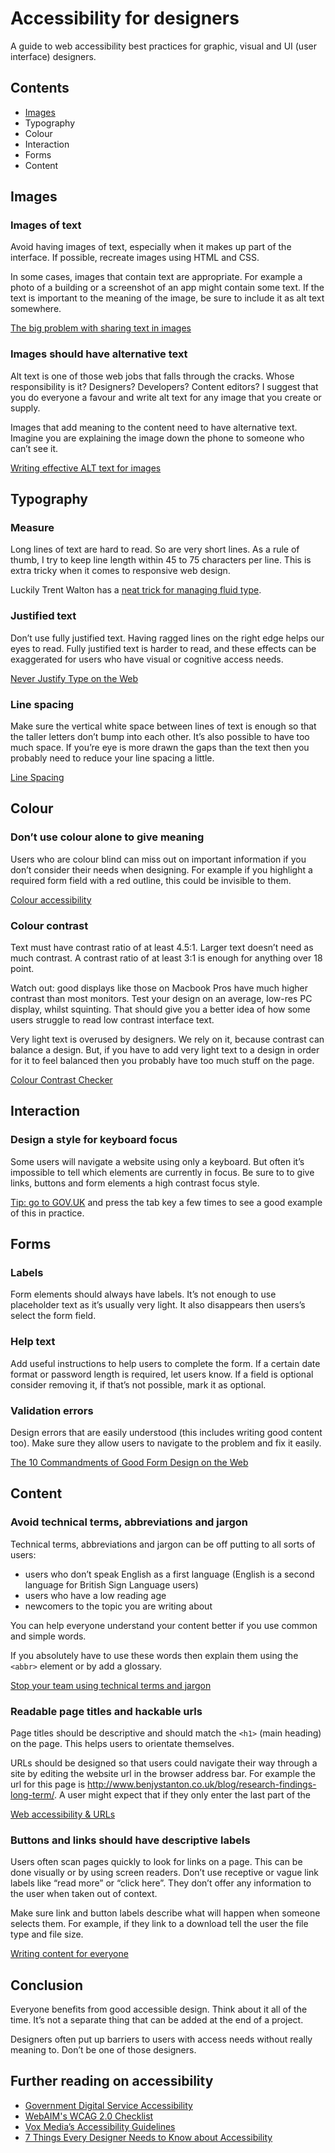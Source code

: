 # Accessibility for designers

A guide to web accessibility best practices for graphic, visual and UI (user interface) designers.

## Contents

- [Images](#Images)
- Typography
- Colour
- Interaction
- Forms
- Content

## Images

### Images of text
Avoid having images of text, especially when it makes up part of the interface. If possible, recreate images using HTML and CSS.

In some cases, images that contain text are appropriate. For example a photo of a building or a screenshot of an app might contain some text. If the text is important to the meaning of the image, be sure to include it as alt text somewhere.

[The big problem with sharing text in images](https://blog.ghost.org/text-images/)

### Images should have alternative text
Alt text is one of those web jobs that falls through the cracks. Whose responsibility is it? Designers? Developers? Content editors? I suggest that you do everyone a favour and write alt text for any image that you create or supply.

Images that add meaning to the content need to have alternative text. Imagine you are explaining the image down the phone to someone who can’t see it.

[Writing effective ALT text for images](http://www.webcredible.com/blog/writing-effective-alt-text-images/)

## Typography

### Measure
Long lines of text are hard to read. So are very short lines. As a rule of thumb, I try to keep line length within 45 to 75 characters per line. This is extra tricky when it comes to responsive web design.

Luckily Trent Walton has a [neat trick for managing fluid type](http://trentwalton.com/2012/06/19/fluid-type/).

### Justified text
Don’t use fully justified text. Having ragged lines on the right edge helps our eyes to read. Fully justified text is harder to read, and these effects can be exaggerated for users who have visual or cognitive access needs.

[Never Justify Type on the Web](http://designforhackers.com/blog/never-justify-type-on-the-web/)

### Line spacing
Make sure the vertical white space between lines of text is enough so that the taller letters don’t bump into each other. It’s also possible to have too much space. If you’re eye is more drawn the gaps than the text then you probably need to reduce your line spacing a little.

[Line Spacing](http://practicaltypography.com/line-spacing.html)

## Colour

### Don’t use colour alone to give meaning
Users who are colour blind can miss out on important information if you don’t consider their needs when designing. For example if you highlight a required form field with a red outline, this could be invisible to them.

[Colour accessibility](https://24ways.org/2012/colour-accessibility/)

### Colour contrast
Text must have contrast ratio of at least 4.5:1. Larger text doesn’t need as much contrast. A contrast ratio of at least 3:1 is enough for anything over 18 point.

Watch out: good displays like those on Macbook Pros have much higher contrast than most monitors. Test your design on an average, low-res PC display, whilst squinting. That should give you a better idea of how some users struggle to read low contrast interface text.

Very light text is overused by designers. We rely on it, because contrast can balance a design. But, if you have to add very light text to a design in order for it to feel balanced then you probably have too much stuff on the page.

[Colour Contrast Checker](http://webaim.org/resources/contrastchecker/)

## Interaction

### Design a style for keyboard focus
Some users will navigate a website using only a keyboard. But often it’s impossible to tell which elements are currently in focus. Be sure to to give links, buttons and form elements a high contrast focus style.

[Tip: go to GOV.UK](https://www.gov.uk/) and press the tab key a few times to see a good example of this in practice.

## Forms

### Labels
Form elements should always have labels. It’s not enough to use placeholder text as it’s usually very light. It also disappears then users’s select the form field.

### Help text
Add useful instructions to help users to complete the form. If a certain date format or password length is required, let users know. If a field is optional consider removing it, if that’s not possible, mark it as optional.

### Validation errors
Design errors that are easily understood (this includes writing good content too). Make sure they allow users to navigate to the problem and fix it easily.

[The 10 Commandments of Good Form Design on the Web](http://mono.company/journal/design-practice/the-10-commandments-of-good-form-design-on-the-web/)

## Content

### Avoid technical terms, abbreviations and jargon
Technical terms, abbreviations and jargon can be off putting to all sorts of users:

- users who don’t speak English as a first language (English is a second language for British Sign Language users)
- users who have a low reading age
- newcomers to the topic you are writing about

You can help everyone understand your content better if you use common and simple words.

If you absolutely have to use these words then explain them using the `<abbr>` element or by add a glossary.

[Stop your team using technical terms and jargon](http://www.disambiguity.com/stop-your-team-using-technical-terms-and-jargon/)

### Readable page titles and hackable urls
Page titles should be descriptive and should match the `<h1>` (main heading) on the page. This helps users to orientate themselves.

URLs should be designed so that users could navigate their way through a site by editing the website url in the browser address bar. For example the url for this page is http://www.benjystanton.co.uk/blog/research-findings-long-term/. A user might expect that if they only enter the last part of the

[Web accessibility & URLs](http://simplyaccessible.com/article/web-accessibility-and-urls/)

### Buttons and links should have descriptive labels
Users often scan pages quickly to look for links on a page. This can be done visually or by using screen readers. Don’t use receptive or vague link labels like “read more” or “click here”. They don’t offer any information to the user when taken out of context.

Make sure link and button labels describe what will happen when someone selects them. For example, if they link to a download tell the user the file type and file size.

[Writing content for everyone](https://gds.blog.gov.uk/2016/02/23/writing-content-for-everyone/)

## Conclusion
Everyone benefits from good accessible design. Think about it all of the time. It’s not a separate thing that can be added at the end of a project.

Designers often put up barriers to users with access needs without really meaning to. Don’t be one of those designers.

## Further reading on accessibility
- [Government Digital Service Accessibility](https://accessibility.blog.gov.uk/)
- [WebAIM's WCAG 2.0 Checklist](http://webaim.org/standards/wcag/checklist)
- [Vox Media’s Accessibility Guidelines](http://accessibility.voxmedia.com/)
- [7 Things Every Designer Needs to Know about Accessibility](https://medium.com/salesforce-ux/7-things-every-designer-needs-to-know-about-accessibility-64f105f0881b#.tu5t4zg4m)
